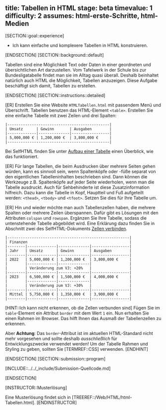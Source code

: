 title: Tabellen in HTML
stage: beta
timevalue: 1
difficulty: 2
assumes: html-erste-Schritte, html-Medien
---
[SECTION::goal::experience]

- Ich kann einfache und komplexere Tabellen in HTML konstruieren.

[ENDSECTION]
[SECTION::background::default]

Tabellen sind eine Möglichkeit Text oder Daten in einer geordneten und übersichtlichen Art darzustellen. 
Vom Tafelwerk in der Schule bis zur Bundesligatabelle findet man sie im Alltag quasi überall. 
Deshalb beinhaltet natürlich auch HTML die Möglichkeit, Tabellen anzuzeigen.
Diese Aufgabe beschäftigt sich damit, Tabellen zu erstellen.

[ENDSECTION]
[SECTION::instructions::detailed]



[ER] Erstellen Sie eine Website `HTMLTabellen.html` mit passendem Menü und Überschrift. 
Tabellen benutzen das HTML-Element `<table>`.
Erstellen Sie eine einfache Tabelle mit zwei Zeilen und drei Spalten:

```text
|----------------------------------------------|
| Umsatz      | Gewinn       | Ausgaben        |
|-------------|--------------|-----------------|
| 5,000,000 € | 1,200,000 €  | 3,800,000 €     |
|----------------------------------------------|
```

Bei SelfHTML finden Sie unter 
[Aufbau einer Tabelle](https://wiki.selfhtml.org/wiki/HTML/Tabellen/Aufbau_einer_Tabelle)
einen Überblick, wie das funktioniert.

[ER] Für lange Tabellen, die beim Ausdrucken über mehrere Seiten gehen würden, 
kann es sinnvoll sein, wenn Spaltenköpfe oder -füße separat von den eigentlichen
Tabelleninhalten beschrieben sind. 
Dann können die Werkzeuge z.B. Spaltenköpfe auf jeder Seite wiederholen,
wenn man die Tabelle ausdruckt. 
Auch für Sehbehinderte ist diese Zusatzinformation hilfreich.
Dazu kann die Tabelle in Kopf, Hauptteil und Fuß aufgeteilt werden: `<thead>`, `<tbody>` und `<tfoot>`. 
Setzen Sie dies für Ihre Tabelle um.

[ER] Hin und wieder möchte man auch Tabellenzellen haben, die mehrere Spalten oder 
mehrere Zeilen überspannen. 
Dafür gibt es Lösungen mit den Attributen `colspan` und `rowspan`.
Ergänzen Sie Ihre Tabelle, sodass die untenstehende Tabelle abgebildet wird.
Eine Erklärung dazu finden Sie in Abschnitt zwei des SelfHTML-Dokuments
[Zellen verbinden](https://wiki.selfhtml.org/wiki/HTML/Tabellen/Zellen_verbinden#Zellen_verbinden).

```text
|-------------------------------------------------------|
| Finanzen                                              |
|--------|-------------|--------------|-----------------|
| Jahr   | Umsatz      | Gewinn       | Ausgaben        |
|--------|-------------|--------------|-----------------|
| 2022   | 5,000,000 € | 1,200,000 €  | 3,800,000 €     |
|        |-------------|--------------|                 |
|        | Veränderung zum VJ: +20%   |                 |
|--------|-------------|--------------|-----------------|
| 2023   | 6,500,000 € | 1,500,000 €  | 4,000,000 €     |
|        |-------------|--------------|                 |
|        | Veränderung zum VJ: +30%   |                 |
|--------|-------------|--------------|-----------------|
| Mittel | 5,750,000 € | 1,350,000 €  | 3,900,000 €     |
|--------|-------------|--------------|-----------------|
```

[HINT::Ich kann nicht erkennen, ob die Zellen verbunden sind]
Fügen Sie im `table`-Element ein Attribut `border` mit dem Wert `1` ein. 
Nun erhalten Sie einen Rahmen im Browser. 
Das hilft Ihnen das Ausmaß der Tabellenzellen zu erkennen.


Aber **Achtung**: Das `border`-Attribut ist im aktuellen HTML-Standard nicht mehr vorgesehen und
sollte deshalb *ausschließlich* für Entwicklungszwecke verwendet werden!
Um der Tabelle Rahmen und Styling zu geben, sollten Sie [TERMREF::CSS] verwenden.
[ENDHINT] 

[ENDSECTION]
[SECTION::submission::program]

[INCLUDE::../../_include/Submission-Quellcode.md]

[ENDSECTION]

[INSTRUCTOR::Musterlösung]

Eine Musterlösung findet sich in [TREEREF::/Web/HTML/html-Tabellen.html].
[ENDINSTRUCTOR]
